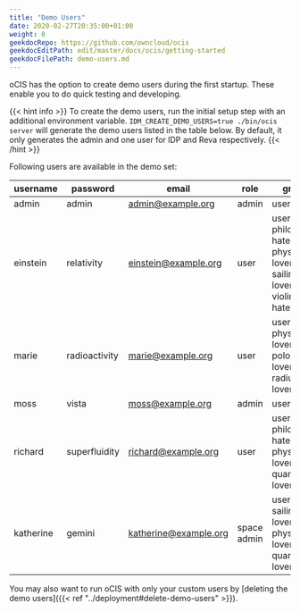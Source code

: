 ```yaml
---
title: "Demo Users"
date: 2020-02-27T20:35:00+01:00
weight: 0
geekdocRepo: https://github.com/owncloud/ocis
geekdocEditPath: edit/master/docs/ocis/getting-started
geekdocFilePath: demo-users.md
---
```


oCIS has the option to create demo users during the first startup. These enable you to do quick testing and developing.

{{< hint info >}}
To create the demo users, run the initial setup step with an additional environment variable.
`IDM_CREATE_DEMO_USERS=true ./bin/ocis server` will generate the demo users listed in the table below. By default, it only generates the admin and one user for IDP and Reva respectively.
{{< /hint >}}

Following users are available in the demo set:

| username  | password      | email                 | role        | groups                                                                  |
| --------- | ------------- | --------------------- | ----------- | ----------------------------------------------------------------------- |
| admin     | admin         | admin@example.org     | admin       | users                                                                   |
| einstein  | relativity    | einstein@example.org  | user        | users, philosophy-haters, physics-lovers, sailing-lovers, violin-haters |
| marie     | radioactivity | marie@example.org     | user        | users, physics-lovers, polonium-lovers, radium-lovers                   |
| moss      | vista         | moss@example.org      | admin       | users                                                                   |
| richard   | superfluidity | richard@example.org   | user        | users, philosophy-haters, physics-lovers, quantum-lovers                |
| katherine | gemini        | katherine@example.org | space admin | users, sailing-lovers, physics-lovers, quantum-lovers                   |

You may also want to run oCIS with only your custom users by [deleting the demo users]({{< ref "../deployment#delete-demo-users" >}}).
